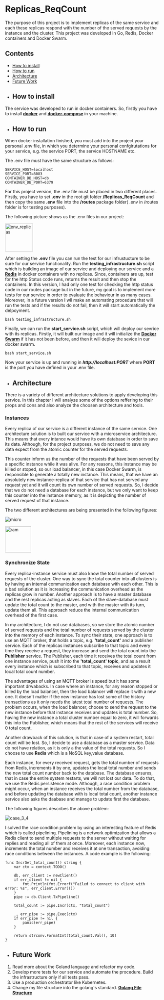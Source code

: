 # Replicas_ReqCount
The purpose of this project is to implement replicas of the same service and each these replicas respond with the number of the served requests by the instance and the cluster. This project was developed in Go, Redis, Docker containers and Docker Swarm.

## Contents
* [How to install](#how-to-install)
* [How to run](#how-to-run)
* [Architecture](#arch)
* [Future Work](#future)

<a name="how-to-install"></a>
* ## How to install
The service was developed to run in docker containers. So, firstly you have to install [**docker**](https://docs.docker.com/engine/install/ubuntu/) and [**docker-compose**](https://docs.docker.com/compose/install/) in your machine.

<a name="how-to-run"></a>
* ## How to run
When docker installation finished, you must add into the project your personal .env file, in which you determine your personal confgirutations for your service, e.g. the service PORT, the service HOSTNAME etc. 

The .env file must have the same structure as follows:

```.env
SERVICE_HOST=localhost
SERVICE_PORT=8083
CONTAINER_DB_HOST=db
CONTAINER_DB_PORT=6379
```

For this project version, the .env file must be placed in two different places. Firstly, you have to set **.env** in the root git folder **/Replicas_ReqCount** and then copy the same **.env** file into the **/routes** package folder( .env in /routes folder is for testing purposes).

The following picture shows us the .env files in our project:

<img width="91" alt="env_replicas" src="https://user-images.githubusercontent.com/25862065/141652423-4505cb70-0a5c-4407-80df-c567987c16a9.png">

After setting the **.env** file you can run the test for our infrustucture to be sure for our service functionality. Run the **testing_infrastructure.sh** script which is building an image of our service and deploying
our service and a [**Redis**](https://redis.io/) in docker containers with no replicas. Since, containers are up, test for the http Status code 
runs, returns the result and then stop the containers. In this version, I had only one test for checking the http status code in our routes package but in the future, my goal is to implement more tests for our service in order to evaluate the behaviour in as many cases. Moreover, in a future  version I wll make an automating procedure that will run the tests and if the results do not fail, then it will start automatically the delpoyment.

```
bash testing_infrastructure.sh
```

Finally, we can run the **start_service.sh** script, which will deploy our sevrice with its replicas. Firstly, it will built our image and it will 
initialize the [**Docker Swarm**](https://docs.docker.com/engine/swarm/) if it has not been before, and then it will deploy the sevice in our docker swarm.

```
bash start_service.sh
```

Now your service is up and running in ***http://localhost:PORT*** where **PORT** is the port you have defined in your .env file.

<a name="arch"></a>
* ## Architecture
There is a variety of different architecture solutions to apply developing this service. In this chapter I will analyze some of the options reffering to
their props and cons and also analyze the choosen architecture and tools.

### Instances
Every replica of our service is a different instance of the same service. One architecture solution is to built our service with a microservice 
architecture. This means that every intance would have its own database in order to save its data. Although, for the project purposes, we do not 
need to save any data expect from the atomic counter for the served requests. 

This counter inform us the number of the requests that have been served by a specific 
instance while it was alive. For any reasons, this instance may be killed or stoped, so our load balancer, in this case Docker Swarm, is 
responsible to generate a totally new instance. This means, that we have an absolutely new instance-replica of that service that has not served 
any request yet and it will count its own number of served requests. So, I decide that we do not need a database for each instance, but we only want to keep this counter into the instance memory, as it is depicting the number of served request of that instance.

The two different architectures are being presented in the following figures:

![micro](https://user-images.githubusercontent.com/25862065/141655127-9c07a9da-662d-485e-974e-c275ca61d5e0.png)        

<img width="85" alt="ram" src="https://user-images.githubusercontent.com/25862065/141655224-15dea4ee-4748-4c4f-8d9f-299edb3e171f.png">


### Synchronize State
Every replica-instance service must also know the total number of served requests of the cluster. One way to sync the total counter into all 
clusters is by having an internal communication each database with each other. This is a bad solution as it is increasing the 
communication overhead as the replicas grow in number. 
Another approach is to have a master database and the rest replicas acting as slaves. Each of the slave-database must update the total count to
the master, and with the master with its turn, update them all. This approach reduce the internal communication overhead of the first case.

In my architecture, I do not use databases, so we store the atomic number of served requests and the total number of requests served by the 
cluster into the memory of each instance. To sync their state, one approach is to use an MQTT broker, that holds a topic, e.g. **'total_count'** 
and a publisher service. Each of the replicas instances subscribe to that topic and every time they receive a request, they increase and send the 
total count into the **Publisher** service. The Publisher, each time it receives the total count from one instance service, push it into the 
**'total_count' topic**, and as a result every instance which is subscribed to that topic, receives and updates it local total count number.

The advantages of using an MQTT broker is speed but it has some important drwabacks. In case where an instance, for any reason stopped or killed 
by the load balancer, then the load balancer will replace it with a new one. It doesn't matter if the new instance has lost some of the history 
transactions as it only needs the latest total number of requests. The problem occurs, when the load balancer, choose to send the request to the 
new instance before that instance receives and updates is total number. So, having the new instance a total cluster number equal to zero, it will 
forwards this into the Publisher, which means that the rest of the services will receive 0 total count.

Another drawback of this solution, is that in case of a system restart, total count will be lost. So, I decide to use a database as a master
service. Data do not have relation, as it is only a the value of the total requests. So I choose to use **Redis** which is a NoSQL key,value 
database.

Each instance, for every received request, gets the total number of requests from Redis, increments it by one, updates the local total number and 
sends the new total count number back to the database. The database ensures, that in case the entire system restarts, we will not lost our data. 
To do that, we use the Redis persistence mode. Although, a race condition problem might occur, when an instance receives the total number from the 
database, and before updating the database with is local total count, another instance service also asks the daabase and manage to update first 
the database. 

The following figures describes the above problem:

![case_3_4](https://user-images.githubusercontent.com/25862065/141658202-7e66ed72-02cb-4247-a2a5-991854ea9cbf.png)

I solved the race condition problem by using an interesting feature of Redis which is called pipelining. Pipelining is a network optimization that 
allows a Redis client to send multiple requests to the server without waiting for replies and reading all of them at once. Moreover, each instance 
now, increments the total number and receives it at one transaction, avoiding race conditions between the instances. A code example is the following:

```golang
func IncrGet_total_count() string {
	var ctx = context.TODO()

	db, err_client := newClient()
	if err_client != nil {
		fmt.Println(fmt.Errorf("Failed to connect to client with error: %s", err_client.Error()))
	}
	pipe := db.Client.TxPipeline()

	total_count := pipe.Incr(ctx, "total_count")

	_, err_pipe := pipe.Exec(ctx)
	if err_pipe != nil {
		panic(err_pipe)
	}

	return strconv.FormatInt(total_count.Val(), 10)
}
```
<a name="future"></a>
* ## Future Work

1. Read more about the Goland language and refactor my code.
2. Develop more tests for our service and automate the procedure. Build the infrastructure only if all tests pass.
3. Use a production orchestrator like Kubernetes.
4. Change my file structure into the golang's standard. [**Golang File Structure**](https://github.com/golang-standards/project-layout)